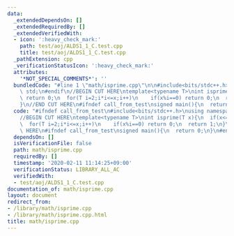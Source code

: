 ```yaml
---
data:
  _extendedDependsOn: []
  _extendedRequiredBy: []
  _extendedVerifiedWith:
  - icon: ':heavy_check_mark:'
    path: test/aoj/ALDS1_1_C.test.cpp
    title: test/aoj/ALDS1_1_C.test.cpp
  _pathExtension: cpp
  _verificationStatusIcon: ':heavy_check_mark:'
  attributes:
    '*NOT_SPECIAL_COMMENTS*': ''
  bundledCode: "#line 1 \"math/isprime.cpp\"\n\n#include<bits/stdc++.h>\nusing namespace\
    \ std;\n#endif\n//BEGIN CUT HERE\ntemplate<typename T>\nint isprime(T x){\n  if(x<=1)\
    \ return 0;\n  for(T i=2;i*i<=x;i++)\n    if(x%i==0) return 0;\n  return 1;\n\
    }\n//END CUT HERE\n#ifndef call_from_test\nsigned main(){\n  return 0;\n}\n#endif\n"
  code: "#ifndef call_from_test\n#include<bits/stdc++.h>\nusing namespace std;\n#endif\n\
    //BEGIN CUT HERE\ntemplate<typename T>\nint isprime(T x){\n  if(x<=1) return 0;\n\
    \  for(T i=2;i*i<=x;i++)\n    if(x%i==0) return 0;\n  return 1;\n}\n//END CUT\
    \ HERE\n#ifndef call_from_test\nsigned main(){\n  return 0;\n}\n#endif\n"
  dependsOn: []
  isVerificationFile: false
  path: math/isprime.cpp
  requiredBy: []
  timestamp: '2020-02-11 11:14:25+09:00'
  verificationStatus: LIBRARY_ALL_AC
  verifiedWith:
  - test/aoj/ALDS1_1_C.test.cpp
documentation_of: math/isprime.cpp
layout: document
redirect_from:
- /library/math/isprime.cpp
- /library/math/isprime.cpp.html
title: math/isprime.cpp
---
```

